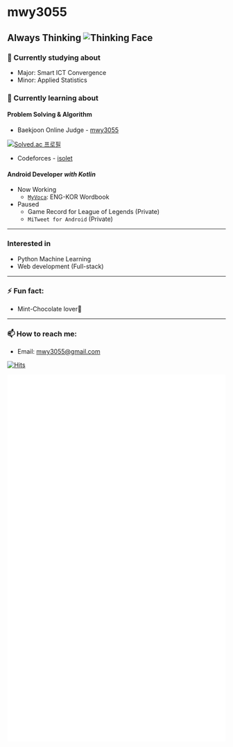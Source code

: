 # mwy3055
## Always Thinking <img src="https://emojipedia-us.s3.dualstack.us-west-1.amazonaws.com/thumbs/120/google/241/thinking-face_1f914.png" width="3%" height="3%" alt="Thinking Face"></img>

### 🔭 Currently studying about
- Major: Smart ICT Convergence
- Minor: Applied Statistics

### 🌱 Currently learning about
#### Problem Solving & Algorithm
- Baekjoon Online Judge - [mwy3055](https://www.acmicpc.net/user/mwy3055)

[![Solved.ac 프로필](http://mazassumnida.wtf/api/v2/generate_badge?boj=mwy3055)](https://solved.ac/mwy3055)

- Codeforces - [isolet](https://codeforces.com/profile/isolet)

#### Android Developer *with Kotlin*
* Now Working
  * [``MyVoca``](https://github.com/mwy3055/MyVoca): ENG-KOR Wordbook
* Paused
  * Game Record for League of Legends (Private)
  * ``MiTweet for Android`` (Private)
  
* * *
### Interested in

* Python Machine Learning
* Web development (Full-stack)

* * *
### ⚡ Fun fact:
* Mint-Chocolate lover🍧

* * *
### 📫 How to reach me:
* Email: <mwy3055@gmail.com>

[![Hits](https://hits.seeyoufarm.com/api/count/incr/badge.svg?url=https%3A%2F%2Fgithub.com%2Fmwy3055&count_bg=%2300CBBD&title_bg=%23555555&icon=&icon_color=%23E7E7E7&title=hits&edge_flat=false)](https://hits.seeyoufarm.com)

![Metrics](https://github.com/mwy3055/mwy3055/blob/master/github-metrics.svg)

<!--
**mwy3055/mwy3055** is a ✨ _special_ ✨ repository because its `README.md` (this file) appears on your GitHub profile.

Here are some ideas to get you started:

- 🔭 I’m currently working on ...
- 🌱 I’m currently learning ...
- 👯 I’m looking to collaborate on ...
- 🤔 I’m looking for help with ...
- 💬 Ask me about ...
- 📫 How to reach me: ...
- 😄 Pronouns: ...
- ⚡ Fun fact: ...
-->
